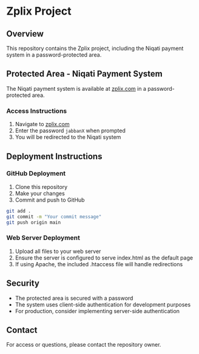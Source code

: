 # Zplix Project

## Overview

This repository contains the Zplix project, including the Niqati payment system in a password-protected area.

## Protected Area - Niqati Payment System

The Niqati payment system is available at [zplix.com](https://zplix.com) in a password-protected area.

### Access Instructions

1. Navigate to [zplix.com](https://zplix.com)
2. Enter the password `jabbanX` when prompted
3. You will be redirected to the Niqati system

## Deployment Instructions

### GitHub Deployment

1. Clone this repository
2. Make your changes
3. Commit and push to GitHub

```bash
git add .
git commit -m "Your commit message"
git push origin main
```

### Web Server Deployment

1. Upload all files to your web server
2. Ensure the server is configured to serve index.html as the default page
3. If using Apache, the included .htaccess file will handle redirections

## Security

- The protected area is secured with a password
- The system uses client-side authentication for development purposes
- For production, consider implementing server-side authentication

## Contact

For access or questions, please contact the repository owner.
